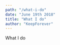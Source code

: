 ```yaml
---
path: "/what-i-do"
date: "June 19th 2018"
title: "What I do"
author: "KeepForever"
---
```


What I do

